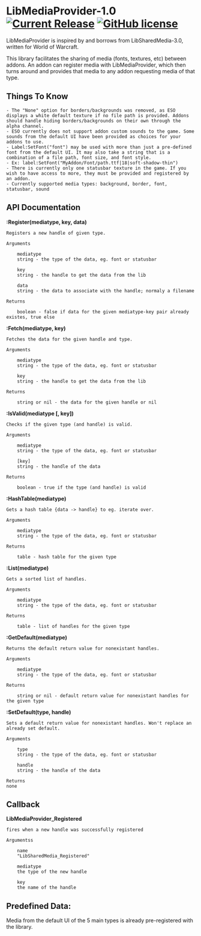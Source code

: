 # LibMediaProvider-1.0 [![Current Release](https://img.shields.io/github/release/calamath/LibMediaProvider-1.0.svg)](https://github.com/calamath/LibMediaProvider-1.0/releases) [![GitHub license](https://img.shields.io/github/license/calamath/LibMediaProvider-1.0.svg)](https://github.com/calamath/LibMediaProvider-1.0/blob/master/LICENSE)

LibMediaProvider is inspired by and borrows from LibSharedMedia-3.0, written for World of Warcraft.

This library facilitates the sharing of media (fonts, textures, etc) between addons. An addon can register media with LibMediaProvider, which then turns around and provides that media to any addon requesting media of that type.


## Things To Know

    - The "None" option for borders/backgrounds was removed, as ESO displays a white default texture if no file path is provided. Addons should handle hiding borders/backgrounds on their own through the alpha channel.
    - ESO currently does not support addon custom sounds to the game. Some sounds from the default UI have been provided as choices for your addons to use.
    - Label:SetFont("font") may be used with more than just a pre-defined font from the default UI. It may also take a string that is a combination of a file path, font size, and font style.
    - Ex: label:SetFont("MyAddon/Font/path.ttf|18|soft-shadow-thin")
    - There is currently only one statusbar texture in the game. If you wish to have access to more, they must be provided and registered by an addon.
    - Currently supported media types: background, border, font, statusbar, sound

## API Documentation

**:Register(mediatype, key, data)**

    Registers a new handle of given type.

    Arguments

        mediatype
        string - the type of the data, eg. font or statusbar

        key
        string - the handle to get the data from the lib

        data
        string - the data to associate with the handle; normaly a filename

    Returns

        boolean - false if data for the given mediatype-key pair already existes, true else

**:Fetch(mediatype, key)**

    Fetches the data for the given handle and type.

    Arguments

        mediatype
        string - the type of the data, eg. font or statusbar

        key
        string - the handle to get the data from the lib

    Returns

        string or nil - the data for the given handle or nil

**:IsValid(mediatype [, key])**

    Checks if the given type (and handle) is valid.

    Arguments

        mediatype
        string - the type of the data, eg. font or statusbar

        [key]
        string - the handle of the data

    Returns

        boolean - true if the type (and handle) is valid

**:HashTable(mediatype)**

    Gets a hash table {data -> handle} to eg. iterate over.

    Arguments

        mediatype
        string - the type of the data, eg. font or statusbar

    Returns

        table - hash table for the given type

**:List(mediatype)**

    Gets a sorted list of handles.

    Arguments

        mediatype
        string - the type of the data, eg. font or statusbar

    Returns

        table - list of handles for the given type

**:GetDefault(mediatype)**

    Returns the default return value for nonexistant handles.

    Arguments

        mediatype
        string - the type of the data, eg. font or statusbar

    Returns

        string or nil - default return value for nonexistant handles for the given type

**:SetDefault(type, handle)**

    Sets a default return value for nonexistant handles. Won't replace an already set default.

    Arguments

        type
        string - the type of the data, eg. font or statusbar

        handle
        string - the handle of the data

    Returns
    none

## Callback

**LibMediaProvider_Registered**

    fires when a new handle was successfully registered

    Argumentss

        name
        "LibSharedMedia_Registered"

        mediatype
        the type of the new handle

        key
        the name of the handle

## Predefined Data:
Media from the default UI of the 5 main types is already pre-registered with the library.